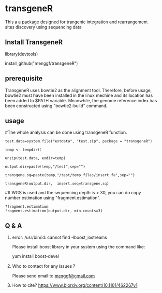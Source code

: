 # transgeneR
This a a package designed for trangenic integration and rearrangement sites discovery using sequencing data

## Install TransgeneR
library(devtools)

install_github("menggf/transgeneR")

## prerequisite

TransgeneR uses bowtie2 as the alignment tool. Therefore, before usage, bowtie2 must have been installed
in the linux mechine and its location has been added to $PATH variable. Meanwhile, the genome reference
index has been constructed using "bowtie2-build" command.

## usage
#The whole analysis can be done using transgeneR function.

    test.data=system.file("extdata", "test.zip", package = "transgeneR")
    
    temp <- tempdir()
    
    unzip(test.data, exdir=temp)
    
    output.dir=paste(temp,"/test",sep="")
    
    transgene.sq=paste(temp,"/test/temp_files/insert.fa",sep="")
    
    transgeneR(output.dir,  insert.seq=transgene.sq)

#If WGS is used and the sequencing depth is > 30, you can do copy number estimation using "fragment.estimation".

    ?fragment.estimation
    fragment.estimation(output.dir, min.counts=3)


## Q & A
  1. error: /usr/bin/ld: cannot find -lboost_iostreams

      Please install boost library in your system using the command like:
      
      yum install boost-devel
      
 2. Who to contact for any issues？

     Please send email to menggf@gmail.com
 3. How to cite?
    https://www.biorxiv.org/content/10.1101/462267v1
    
